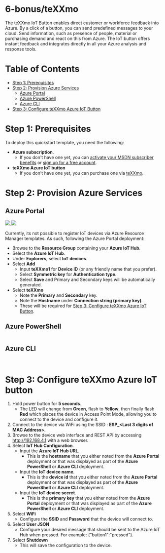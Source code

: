 # 6-bonus/teXXmo

The teXXmo IoT Button enables direct customer or workforce feedback into Azure. By a click of a button, you can send predefined messages to your cloud. Send information, such as presence of people, material or purchasing demand and react on this from Azure. The IoT button offers instant feedback and integrates directly in all your Azure analysis and response tools.

# Table of Contents

-   [Step 1: Prerequisites](#step-1-prerequisites)
-   [Step 2: Provision Azure Services](#step-2-provision-azure-services)
    -   [Azure Portal](#azure-portal)
    -   [Azure PowerShell](#azure-powershell)
    -   [Azure CLI](#azure-cli)
-   [Step 3: Configure teXXmo Azure IoT Button](#step-3-configure-teXXmo-azure-iot-button)

# Step 1: Prerequisites

To deploy this quickstart template, you need the following:
* **Azure subscription**. 
  * If you don't have one yet, you can <a href="https://azure.microsoft.com/pricing/member-offers/msdn-benefits-details/">activate your MSDN subscriber benefits</a> or <a href="https://azure.microsoft.com/free">sign up for a free account</a>.
* **teXXmo Azure IoT button**
  * If you don't have one yet, you can purchase one via <a href="https://www.texxmo-shop.de/epages/82740787.sf/en_US/?ObjectPath=/Shops/82740787/Products/TX-IOT-20W-GR">teXXmo</a>.

# Step 2: Provision Azure Services

## Azure Portal

<a href="https://portal.azure.com/#create/Microsoft.Template/uri/https%3A%2F%2Fraw.githubusercontent.com%2Fjasonvriends%2Fazure-quickstart%2Fmaster%2F6-bonus/teXXmo/%2Fazuredeploy.json" target="_blank">
    <img src="http://azuredeploy.net/deploybutton.png"/>
</a>
<a href="http://armviz.io/#/?load=https%3A%2F%2Fraw.githubusercontent.com%2Fjasonvriends%2Fazure-quickstart%2Fmaster%2F6-bonus/teXXmo/%2Fazuredeploy.json" target="_blank">
    <img src="http://armviz.io/visualizebutton.png"/>
</a><br/>

Currently, its not possible to register IoT devices via Azure Resource Manager templates. As such, following the Azure Portal deployment:
* Browse to the **Resource Group** containing your **Azure IoT Hub**.
* Select the **Azure IoT Hub**.
* Under **Explorers**, select **IoT devices**.
* Select **Add**
  * Input **teXXmo1** for **Device ID** (or any friendly name that you prefer).
  * Select **Symmetric key** for **Authentication type**.
  * Select **Save** and Primary and Secondary keys will be automatically generated.
* Select **teXXmo**
  * Note the **Primary** and **Secondary** key.
  * Note the **Hostname** under **Connection string (primary key)**.
  * These will be required for [Step 3: Configure teXXmo Azure IoT Button](#step-3-configure-teXXmo-azure-iot-button).

## Azure PowerShell

```powershell

```

## Azure CLI

```shell


```

# Step 3: Configure teXXmo Azure IoT button

1. Hold power button for **5 seconds**.
   * The LED will change from **Green**, flash to **Yellow**, then finally flash **Red** which places the device in Access Point Mode, allowing you to connect to the device and configure it.
2. Connect to the device via WiFi using the SSID : **ESP_<Last 3 digits of MAC Address>**.
3. Browse to the device web interface and REST API by accessing http://192.168.4.1 with a web browser.
4. Select **IoT Hub Configuration**.
   * Input the **Azure IoT Hub URL**.
     * This is the **hostname** that you either noted from the **Azure Portal** deployment or that was displayed as part of the **Azure PowerShell** or **Azure CLI** deployment. 
   * Input the **IoT device name**.
     * This is the **device id** that you either noted from the **Azure Portal** deployment or that was displayed as part of the **Azure PowerShell** or **Azure CLI** deployment.    
   * Input the **IoT device secret**.
     * This is the **primary key** that you either noted from the **Azure Portal** deployment or that was displayed as part of the **Azure PowerShell** or **Azure CLI** deployment.    
5. Select **WiFi**
   * Configure the **SSID** and **Password** that the device will connect to.
6. Select **User JSON** 
   * Configure your desired message that should be sent to the Azure IoT Hub when pressed. For example: {"button1":"pressed"}.
7. Select **Shutdown**
   * This will save the configuration to the device.
